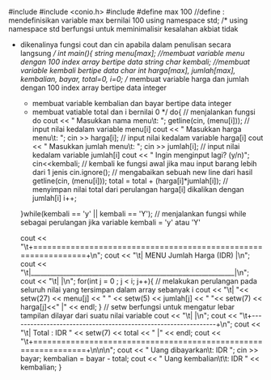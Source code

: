 
#include <iostream>
#include <conio.h>
#include <iomanip>
#define max 100
//define : mendefinisikan variable max bernilai 100
using namespace std;
/* using namespace std berfungsi untuk meminimalisir kesalahan akbiat tidak 
 * dikenalinya fungsi cout dan cin apabila dalam penulisan secara langsung
 */
int main(){
	string menu[max];	//membuat variable menu dengan 100 index array bertipe data string
	char kembali;	//membuat variable kembali bertipe data char
	int harga[max], jumlah[max], kembalian, bayar, total=0, i=0;
	/* membuat variable harga dan jumlah dengan 100 index array bertipe data integer
	 * membuat variable kembalian dan bayar bertipe data integer
	 * membuat vatiable total dan i bernilai 0
	 */
	do{	// menjalankan fungsi do
		cout << " Masukkan nama menu\t: ";
		getline(cin, (menu[i]));	// input nilai kedalam variable menu[i]
		cout << " Masukkan harga menu\t: ";
		cin >> harga[i];	// input nilai kedalam variable harga[i]
		cout << " Masukkan jumlah menu\t: ";
		cin >> jumlah[i];	// input nilai kedalam variable jumlah[i]
		cout << " Ingin menginput lagi? (y/n)";
		cin<<kembali;	// kembali ke fungsi awal jika mau input barang lebih dari 1 jenis
		cin.ignore();	// mengabaikan sebuah new line dari hasil getline(cin, (menu[i]));
		total = total + (harga[i]*jumlah[i]);	// menyimpan nilai total dari perulangan harga[i] dikalikan dengan jumlah[i]
		i++;
		
	}while(kembali == 'y' || kembali == 'Y');	// menjalankan fungsi while sebagai perulangan jika variable kembali = 'y' atau 'Y'
	
	cout << "\t+===============================================================+\n";
	cout << "\t|               MENU                  Jumlah        Harga (IDR) |\n";
	cout << "\t|_______________________________________________________________|\n";
	cout << "\t|                                                               |\n";
	for(int j = 0 ; j < i; j++){ // melakukan perulangan pada seluruh nilai yang tersimpan dalam array sebanyak i
			cout << "\t|  "<< setw(27) << menu[j] << "       " << setw(5) << jumlah[j] << "            "<< setw(7) << harga[j]<<"   |" << endl;
	} // setw berfungsi untuk mengatur lebar tampilan dilayar dari suatu nilai variable
	cout << "\t|                                                               |\n";
	cout << "\t+---------------------------------------------------------------+\n";
	cout << "\t|                                         Total : IDR " << setw(7) << total << "   |" << endl;
	cout << "\t+===============================================================+\n\n\n";
	cout << " Uang dibayarkan\t: IDR ";
	cin >> bayar;
	kembalian = bayar - total;
	cout << " Uang kembalian\t\t: IDR " << kembalian;
}
